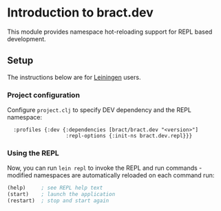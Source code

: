 # Introduction to bract.dev

This module provides namespace hot-reloading support for REPL based development.


## Setup

The instructions below are for [Leiningen](https://leiningen.org/) users.


### Project configuration

Configure `project.clj` to specify DEV dependency and the REPL namespace:

```edn
  :profiles {:dev {:dependencies [bract/bract.dev "<version>"]
                   :repl-options {:init-ns bract.dev.repl}}}
```


### Using the REPL

Now, you can run `lein repl` to invoke the REPL and run commands - modified namespaces are automatically
reloaded on each command run:

```clojure
(help)     ; see REPL help text
(start)    ; launch the application
(restart)  ; stop and start again
```
